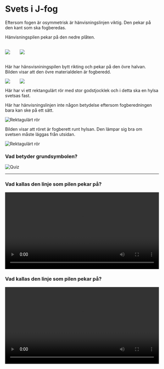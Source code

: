# Svets i J-fog

Eftersom fogen är osymmetrisk är hänvisningslinjen viktig. Den pekar på den kant som ska fogberedas.

Hänvisningspilen pekar på den nedre plåten.

<div style="display:flex; margin-top:2rem; margin-bottom:2rem; align-items: center;">
    <div><img style="padding-right:2rem;" src="j-fog.jpg"></div>
    <div><img src="j-fog-2.jpg"></div>
</div>

Här har hänsvisniningspilen bytt rikting och pekar på den övre halvan. Bilden visar att den övre materialdelen är fogberedd.

<div style="display:flex; align-items: center;">
    <div><img style="padding-right:2rem;" src="j-fog-3.jpg"></div>
    <div><img src="j-fog-4.jpg"></div>
</div>

Här har vi ett rektangulärt rör med stor godstjocklek och i detta ska en hylsa svetsas fast.

Här har hänvisningslinjen inte någon betydelse eftersom fogberedningen bara kan ske på ett sätt.

![Rektagulärt rör](rek-ror.jpg)

Bilden visar att röret är fogberett runt hylsan. Den lämpar sig bra om svetsen måste läggas från utsidan.

![Rektagulärt rör](rek-ror-2.jpg)

### Vad betyder grundsymbolen?

![Quiz](j-q-1.jpg)

<q-j-1/>

<hr>

### Vad kallas den linje som pilen pekar på?

<div class="videoSize">
<video width="100%" controlsList="nodownload" autoplay loop>
 <source src="q-j-2.mp4" type="video/mp4">
</video>
</div>

<q-j-2/>

### Vad kallas den linje som pilen pekar på?

<div class="videoSize">
<video width="100%" controlsList="nodownload" autoplay loop>
 <source src="q-j-3.mp4" type="video/mp4">
</video>
</div>

<q-j-3/>